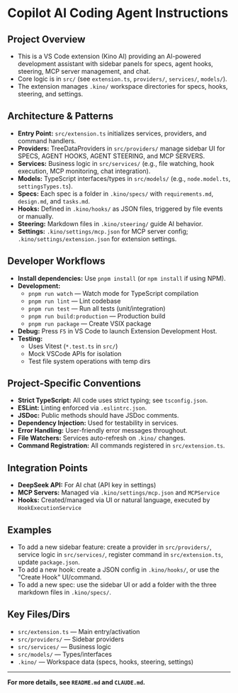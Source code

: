 # Copilot AI Coding Agent Instructions

## Project Overview
- This is a VS Code extension (Kino AI) providing an AI-powered development assistant with sidebar panels for specs, agent hooks, steering, MCP server management, and chat.
- Core logic is in `src/` (see `extension.ts`, `providers/`, `services/`, `models/`).
- The extension manages `.kino/` workspace directories for specs, hooks, steering, and settings.

## Architecture & Patterns
- **Entry Point:** `src/extension.ts` initializes services, providers, and command handlers.
- **Providers:** TreeDataProviders in `src/providers/` manage sidebar UI for SPECS, AGENT HOOKS, AGENT STEERING, and MCP SERVERS.
- **Services:** Business logic in `src/services/` (e.g., file watching, hook execution, MCP monitoring, chat integration).
- **Models:** TypeScript interfaces/types in `src/models/` (e.g., `node.model.ts`, `settingsTypes.ts`).
- **Specs:** Each spec is a folder in `.kino/specs/` with `requirements.md`, `design.md`, and `tasks.md`.
- **Hooks:** Defined in `.kino/hooks/` as JSON files, triggered by file events or manually.
- **Steering:** Markdown files in `.kino/steering/` guide AI behavior.
- **Settings:** `.kino/settings/mcp.json` for MCP server config; `.kino/settings/extension.json` for extension settings.

## Developer Workflows
- **Install dependencies:** Use `pnpm install` (or `npm install` if using NPM).
- **Development:**
  - `pnpm run watch` — Watch mode for TypeScript compilation
  - `pnpm run lint` — Lint codebase
  - `pnpm run test` — Run all tests (unit/integration)
  - `pnpm run build:production` — Production build
  - `pnpm run package` — Create VSIX package
- **Debug:** Press `F5` in VS Code to launch Extension Development Host.
- **Testing:**
  - Uses Vitest (`*.test.ts` in `src/`)
  - Mock VSCode APIs for isolation
  - Test file system operations with temp dirs

## Project-Specific Conventions
- **Strict TypeScript:** All code uses strict typing; see `tsconfig.json`.
- **ESLint:** Linting enforced via `.eslintrc.json`.
- **JSDoc:** Public methods should have JSDoc comments.
- **Dependency Injection:** Used for testability in services.
- **Error Handling:** User-friendly error messages throughout.
- **File Watchers:** Services auto-refresh on `.kino/` changes.
- **Command Registration:** All commands registered in `src/extension.ts`.

## Integration Points
- **DeepSeek API:** For AI chat (API key in settings)
- **MCP Servers:** Managed via `.kino/settings/mcp.json` and `MCPService`
- **Hooks:** Created/managed via UI or natural language, executed by `HookExecutionService`

## Examples
- To add a new sidebar feature: create a provider in `src/providers/`, service logic in `src/services/`, register command in `src/extension.ts`, update `package.json`.
- To add a new hook: create a JSON config in `.kino/hooks/`, or use the "Create Hook" UI/command.
- To add a new spec: use the sidebar UI or add a folder with the three markdown files in `.kino/specs/`.

## Key Files/Dirs
- `src/extension.ts` — Main entry/activation
- `src/providers/` — Sidebar providers
- `src/services/` — Business logic
- `src/models/` — Types/interfaces
- `.kino/` — Workspace data (specs, hooks, steering, settings)

---

**For more details, see `README.md` and `CLAUDE.md`.**
